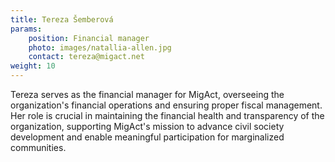 ```yaml
---
title: Tereza Šemberová
params:
    position: Financial manager
    photo: images/natallia-allen.jpg
    contact: tereza@migact.net
weight: 10
---
```


Tereza serves as the financial manager for MigAct, overseeing the organization's financial operations and ensuring proper fiscal management. Her role is crucial in maintaining the financial health and transparency of the organization, supporting MigAct's mission to advance civil society development and enable meaningful participation for marginalized communities.
